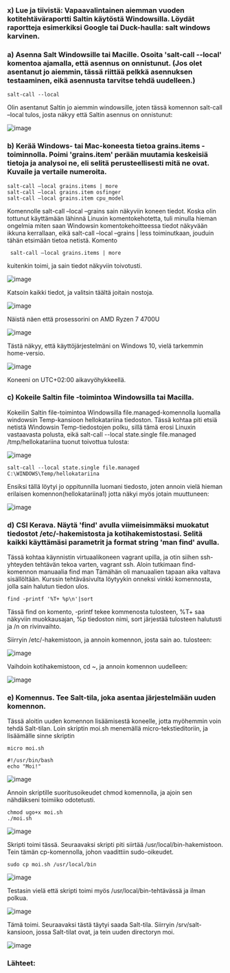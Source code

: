 ### x) Lue ja tiivistä: Vapaavalintainen aiemman vuoden kotitehtäväraportti Saltin käytöstä Windowsilla. Löydät raportteja esimerkiksi Google tai Duck-haulla: salt windows karvinen.

### a) Asenna Salt Windowsille tai Macille. Osoita 'salt-call --local' komentoa ajamalla, että asennus on onnistunut. (Jos olet asentanut jo aiemmin, tässä riittää pelkkä asennuksen testaaminen, eikä asennusta tarvitse tehdä uudelleen.)

    salt-call --local
    
Olin asentanut Saltin jo aiemmin windowsille, joten tässä komennon salt-call –local tulos, josta näkyy että Saltin asennus on onnistunut:

![image](https://github.com/katariinarytkonen/palvelintenhallinta/assets/164856665/b7ebcaba-7f07-46b0-9613-83a249c65475)


### b) Kerää Windows- tai Mac-koneesta tietoa grains.items -toiminnolla. Poimi 'grains.item' perään muutamia keskeisiä tietoja ja analysoi ne, eli selitä perusteellisesti mitä ne ovat. Kuvaile ja vertaile numeroita.

    salt-call –local grains.items | more
    salt-call –local grains.item osfinger
    salt-call –local grains.item cpu_model


Komennolle salt-call –local –grains sain näkyviin koneen tiedot. Koska olin tottunut käyttämään lähinnä Linuxin komentokehotetta, tuli minulla hieman ongelmia miten saan Windowsin komentokehoitteessa tiedot näkyvään ikkuna kerrallaan, eikä salt-call –local –grains | less toiminutkaan, jouduin tähän etsimään tietoa netistä. Komento

     salt-call –local grains.items | more

kuitenkin toimi, ja sain tiedot näkyviin toivotusti.

![image](https://github.com/katariinarytkonen/palvelintenhallinta/assets/164856665/10e16f7d-d145-45c2-b989-0c285c800009)

Katsoin kaikki tiedot, ja valitsin täältä joitain nostoja.

![image](https://github.com/katariinarytkonen/palvelintenhallinta/assets/164856665/e0c0dba8-a5c5-4257-b858-4ceda04617ec)

Näistä näen että prosessorini on AMD Ryzen 7 4700U

![image](https://github.com/katariinarytkonen/palvelintenhallinta/assets/164856665/0812e63d-d8fb-4bcd-a5d7-3e4bb8f0a3c7)

Tästä näkyy, että käyttöjärjestelmäni on Windows 10, vielä tarkemmin home-versio. 

![image](https://github.com/katariinarytkonen/palvelintenhallinta/assets/164856665/2cd7516c-4ea8-4b30-a67a-87c1eab5209d)

Koneeni on UTC+02:00 aikavyöhykkeellä.

### c) Kokeile Saltin file -toimintoa Windowsilla tai Macilla.

Kokeilin Saltin file-toimintoa Windowsilla file.managed-komennolla luomalla windowsin Temp-kansioon hellokatariina tiedoston. 
Tässä kohtaa piti etsiä netistä Windowsin Temp-tiedostojen polku, sillä tämä erosi Linuxin vastaavasta polusta, eikä salt-call --local state.single file.managed /tmp/hellokatariina tuonut toivottua tulosta:

![image](https://github.com/katariinarytkonen/palvelintenhallinta/assets/164856665/9ddad7bc-9d80-4029-b1c4-935dbc7064ef)

    salt-call --local state.single file.managed C:\WINDOWS\Temp/hellokatariina

Ensiksi tällä löytyi jo oppitunnilla luomani tiedosto, joten annoin vielä hieman erilaisen komennon(hellokatariina1) jotta näkyi myös jotain muuttuneen:

![image](https://github.com/katariinarytkonen/palvelintenhallinta/assets/164856665/8edea25d-1e98-4fb1-b1b1-eaabcadddcc1)


### d) CSI Kerava. Näytä 'find' avulla viimeisimmäksi muokatut tiedostot /etc/-hakemistosta ja kotihakemistostasi. Selitä kaikki käyttämäsi parametrit ja format string 'man find' avulla.

Tässä kohtaa käynnistin virtuaalikoneen vagrant upilla, ja otin siihen ssh-yhteyden tehtävän tekoa varten, vagrant ssh. Aloin tutkimaan find-komennon manuaalia 
    find man
Tämähän oli manuaalien tapaan aika valtava sisällöltään. Kurssin tehtäväsivulta löytyykin onneksi vinkki komennosta, jolla sain halutun tiedon ulos.

    find -printf '%T+ %p\n'|sort

Tässä find on komento, -printf tekee kommenosta tulosteen, %T+ saa näkyviin muokkausajan, %p tiedoston nimi, sort järjestää tulosteen halutusti ja /n on rivinvaihto.

Siirryin /etc/-hakemistoon, ja annoin komennon, josta sain ao. tulosteen:

![image](https://github.com/katariinarytkonen/palvelintenhallinta/assets/164856665/1f64d801-1867-4739-8f8d-5e6739a0b8b4)

Vaihdoin kotihakemistoon, cd ~,  ja annoin komennon uudelleen:

![image](https://github.com/katariinarytkonen/palvelintenhallinta/assets/164856665/019468ef-b823-43ee-a205-91f81d30c798)


### e) Komennus. Tee Salt-tila, joka asentaa järjestelmään uuden komennon.

Tässä aloitin uuden komennon lisäämisestä koneelle, jotta myöhemmin voin tehdä Salt-tilan. Loin skriptin moi.sh menemällä micro-tekstieditoriin, ja lisäämälle sinne skriptin

    micro moi.sh
   
    #!/usr/bin/bash
    echo "Moi!"

![image](https://github.com/katariinarytkonen/palvelintenhallinta/assets/164856665/7949d07f-10f1-4656-9e3e-3bb6f4ab9f8b)

Annoin skriptille suoritusoikeudet chmod komennolla, ja ajoin sen nähdäkseni toimiiko odotetusti.

    chmod ugo+x moi.sh
    ./moi.sh

![image](https://github.com/katariinarytkonen/palvelintenhallinta/assets/164856665/7e13daa8-c3b2-4b51-a4a1-c60ad378cd79)

Skripti toimi tässä. Seuraavaksi skripti piti siirtää /usr/local/bin-hakemistoon. Tein tämän cp-komennolla, johon vaadittiin sudo-oikeudet.

    sudo cp moi.sh /usr/local/bin

![image](https://github.com/katariinarytkonen/palvelintenhallinta/assets/164856665/958157fe-1f69-4b98-b003-b575745f03ab)

Testasin vielä että skripti toimi myös /usr/local/bin-tehtävässä ja ilman polkua.

![image](https://github.com/katariinarytkonen/palvelintenhallinta/assets/164856665/8037ad94-f284-4028-817c-3b4436d542ab)

Tämä toimi. Seuraavaksi tästä täytyi saada Salt-tila. Siirryin /srv/salt-kansioon, jossa Salt-tilat ovat, ja tein uuden directoryn moi.

![image](https://github.com/katariinarytkonen/palvelintenhallinta/assets/164856665/2252c275-8c97-40ab-881f-59d6055477d4)




### Lähteet:

